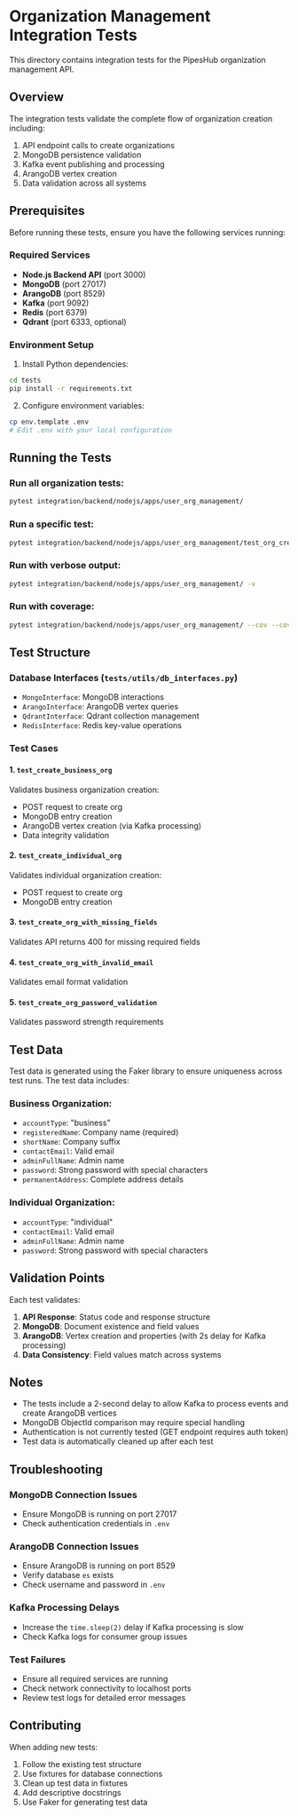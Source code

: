 # Organization Management Integration Tests

This directory contains integration tests for the PipesHub organization management API.

## Overview

The integration tests validate the complete flow of organization creation including:
1. API endpoint calls to create organizations
2. MongoDB persistence validation
3. Kafka event publishing and processing
4. ArangoDB vertex creation
5. Data validation across all systems

## Prerequisites

Before running these tests, ensure you have the following services running:

### Required Services
- **Node.js Backend API** (port 3000)
- **MongoDB** (port 27017)
- **ArangoDB** (port 8529)
- **Kafka** (port 9092)
- **Redis** (port 6379)
- **Qdrant** (port 6333, optional)

### Environment Setup

1. Install Python dependencies:
```bash
cd tests
pip install -r requirements.txt
```

2. Configure environment variables:
```bash
cp env.template .env
# Edit .env with your local configuration
```

## Running the Tests

### Run all organization tests:
```bash
pytest integration/backend/nodejs/apps/user_org_management/
```

### Run a specific test:
```bash
pytest integration/backend/nodejs/apps/user_org_management/test_org_creation.py::test_create_business_org
```

### Run with verbose output:
```bash
pytest integration/backend/nodejs/apps/user_org_management/ -v
```

### Run with coverage:
```bash
pytest integration/backend/nodejs/apps/user_org_management/ --cov --cov-report=html
```

## Test Structure

### Database Interfaces (`tests/utils/db_interfaces.py`)
- `MongoInterface`: MongoDB interactions
- `ArangoInterface`: ArangoDB vertex queries
- `QdrantInterface`: Qdrant collection management
- `RedisInterface`: Redis key-value operations

### Test Cases

#### 1. `test_create_business_org`
Validates business organization creation:
- POST request to create org
- MongoDB entry creation
- ArangoDB vertex creation (via Kafka processing)
- Data integrity validation

#### 2. `test_create_individual_org`
Validates individual organization creation:
- POST request to create org
- MongoDB entry creation

#### 3. `test_create_org_with_missing_fields`
Validates API returns 400 for missing required fields

#### 4. `test_create_org_with_invalid_email`
Validates email format validation

#### 5. `test_create_org_password_validation`
Validates password strength requirements

## Test Data

Test data is generated using the Faker library to ensure uniqueness across test runs. The test data includes:

### Business Organization:
- `accountType`: "business"
- `registeredName`: Company name (required)
- `shortName`: Company suffix
- `contactEmail`: Valid email
- `adminFullName`: Admin name
- `password`: Strong password with special characters
- `permanentAddress`: Complete address details

### Individual Organization:
- `accountType`: "individual"
- `contactEmail`: Valid email
- `adminFullName`: Admin name
- `password`: Strong password with special characters

## Validation Points

Each test validates:

1. **API Response**: Status code and response structure
2. **MongoDB**: Document existence and field values
3. **ArangoDB**: Vertex creation and properties (with 2s delay for Kafka processing)
4. **Data Consistency**: Field values match across systems

## Notes

- The tests include a 2-second delay to allow Kafka to process events and create ArangoDB vertices
- MongoDB ObjectId comparison may require special handling
- Authentication is not currently tested (GET endpoint requires auth token)
- Test data is automatically cleaned up after each test

## Troubleshooting

### MongoDB Connection Issues
- Ensure MongoDB is running on port 27017
- Check authentication credentials in `.env`

### ArangoDB Connection Issues
- Ensure ArangoDB is running on port 8529
- Verify database `es` exists
- Check username and password in `.env`

### Kafka Processing Delays
- Increase the `time.sleep(2)` delay if Kafka processing is slow
- Check Kafka logs for consumer group issues

### Test Failures
- Ensure all required services are running
- Check network connectivity to localhost ports
- Review test logs for detailed error messages

## Contributing

When adding new tests:
1. Follow the existing test structure
2. Use fixtures for database connections
3. Clean up test data in fixtures
4. Add descriptive docstrings
5. Use Faker for generating test data


